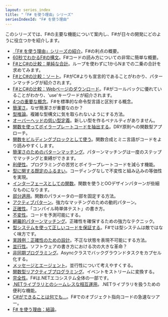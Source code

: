 ```yaml
---
layout: series_index
title: "「F# を使う理由」シリーズ"
seriesIndexId: "F# を使う理由"
---
```


このシリーズでは、F#の主要な機能について案内し、F#が日々の開発にどのように役立つかを紹介します。


* [「F# を使う理由」シリーズの紹介](../posts/why-use-fsharp-intro.md)。F#の利点の概要。
* [60秒でわかるF#の構文](../posts/fsharp-in-60-seconds.md)。F#コードの読み方についての非常に簡単な概要。
* [F#とC#の比較：単純な合計](../posts/fvsc-sum-of-squares.md)。ループを使わずに1からNまでの二乗の合計を求めてみます。
* [F#とC#の比較：ソート](../posts/fvsc-quicksort.md)。F#がC#よりも宣言的であることがわかり、パターンマッチングが紹介されます。
* [F#とC#の比較：Webページのダウンロード](../posts/fvsc-download.md)。F#がコールバックに優れていることがわかり、'use'キーワードが紹介されます。
* [4つの重要な概念](../posts/key-concepts.md)。F#を標準的な命令型言語と区別する概念。
* [簡潔さ](../posts/conciseness-intro.md)。なぜ簡潔さが重要なのか？
* [型推論](../posts/conciseness-type-inference.md)。複雑な型構文に気を取られないようにする方法。
* [オーバーヘッドの低い型定義](../posts/conciseness-type-definitions.md)。新しい型を作るペナルティがありません。
* [関数を使ってボイラープレートコードを抽出する](../posts/conciseness-extracting-boilerplate.md)。DRY原則への関数型アプローチ。
* [関数をビルディングブロックとして使う](../posts/conciseness-functions-as-building-blocks.md)。関数合成とミニ言語がコードをより読みやすくします。
* [簡潔さのためのパターンマッチング](../posts/conciseness-pattern-matching.md)。パターンマッチングは一度のステップでマッチングと束縛ができます。
* [利便性](../posts/convenience-intro.md)。プログラミングの苦労とボイラープレートコードを減らす機能。
* [型に関する既定のふるまい](../posts/convenience-types.md)。コーディングなしで不変性と組み込みの等価性を実現。
* [インターフェースとしての関数](../posts/convenience-functions-as-interfaces.md)。関数を使うとOOデザインパターンが些細なものになります。
* [部分適用](../posts/convenience-partial-application.md)。関数のパラメータの一部を固定する方法。
* [アクティブパターン](../posts/convenience-active-patterns.md)。強力なマッチングのための動的パターン。
* [正確性](../posts/correctness-intro.md)。「コンパイル時単体テスト」の書き方。
* [不変性](../posts/correctness-immutability.md)。コードを予測可能にする。
* [網羅的パターンマッチング](../posts/correctness-exhaustive-pattern-matching.md)。正確性を確保するための強力なテクニック。
* [型システムを使って正しいコードを保証する](../posts/correctness-type-checking.md)。F#では型システムは敵ではなく味方です。
* [実践例：正確性のための設計](../posts/designing-for-correctness.md)。不正な状態を表現不可能にする方法。
* [並行性](../posts/concurrency-intro.md)。ソフトウェアの書き方における次の大きな革命？
* [非同期プログラミング](../posts/concurrency-async-and-parallel.md)。Asyncクラスでバックグラウンドタスクをカプセル化する。
* [メッセージとエージェント](../posts/concurrency-actor-model.md)。並行性について考えやすくする。
* [関数型リアクティブプログラミング](../posts/concurrency-reactive.md)。イベントをストリームに変換する。
* [完全性](../posts/completeness-intro.md)。F#は.NETエコシステム全体の一部です。
* [.NETライブラリとのシームレスな相互運用](../posts/completeness-seamless-dotnet-interop.md)。.NETライブラリを扱うための便利な機能。
* [C#ができることは何でも...](../posts/completeness-anything-csharp-can-do.md)。F#でのオブジェクト指向コードの急速なツアー。
* [F# を使う理由：結論](../posts/why-use-fsharp-conclusion.md)。